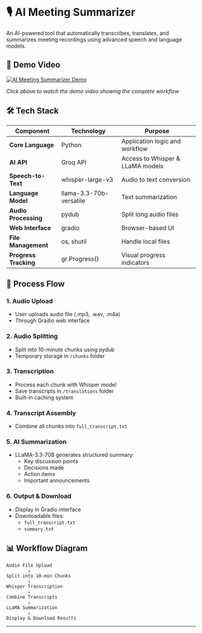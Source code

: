 # 🎙️ AI Meeting Summarizer

An AI-powered tool that automatically transcribes, translates, and summarizes meeting recordings using advanced speech and language models.

## 🎥 Demo Video

[![AI Meeting Summarizer Demo](https://img.shields.io/badge/📺-Watch_Demo_Video-red?style=for-the-badge&logo=google-drive)](https://drive.google.com/file/d/1MTDyPMd81o4p__Pf0Rkl-nc2aQ6qectn/view?usp=drive_link)

*Click above to watch the demo video showing the complete workflow*

## 🛠️ Tech Stack

| Component | Technology | Purpose |
|-----------|------------|---------|
| **Core Language** | Python | Application logic and workflow |
| **AI API** | Groq API | Access to Whisper & LLaMA models |
| **Speech-to-Text** | whisper-large-v3 | Audio to text conversion |
| **Language Model** | llama-3.3-70b-versatile | Text summarization |
| **Audio Processing** | pydub | Split long audio files |
| **Web Interface** | gradio | Browser-based UI |
| **File Management** | os, shutil | Handle local files |
| **Progress Tracking** | gr.Progress() | Visual progress indicators |

## 🔄 Process Flow

### 1. **Audio Upload**
- User uploads audio file (.mp3, .wav, .m4a)
- Through Gradio web interface

### 2. **Audio Splitting**
- Split into 10-minute chunks using pydub
- Temporary storage in `/chunks` folder

### 3. **Transcription**
- Process each chunk with Whisper model
- Save transcripts in `/translations` folder
- Built-in caching system

### 4. **Transcript Assembly**
- Combine all chunks into `full_transcript.txt`

### 5. **AI Summarization**
- LLaMA-3.3-70B generates structured summary:
  - Key discussion points
  - Decisions made
  - Action items
  - Important announcements

### 6. **Output & Download**
- Display in Gradio interface
- Downloadable files:
  - `full_transcript.txt`
  - `summary.txt`

## 📊 Workflow Diagram

```
Audio File Upload
        ↓
Split into 10-min Chunks
        ↓
Whisper Transcription
        ↓
Combine Transcripts
        ↓
LLaMA Summarization
        ↓
Display & Download Results
```

---

